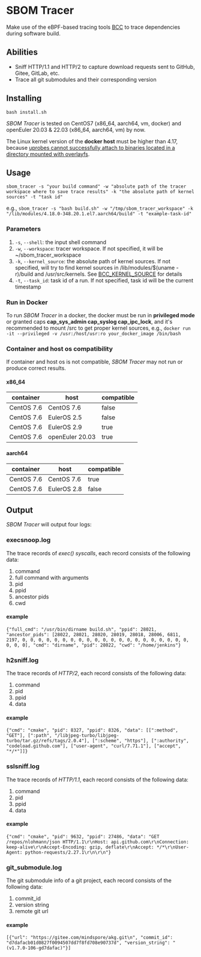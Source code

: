 # SBOM Tracer
Make use of the eBPF-based tracing tools [BCC](https://github.com/iovisor/bcc) to trace dependencies during software build.

## Abilities
* Sniff HTTP/1.1 and HTTP/2 to capture download requests sent to GitHub, Gitee, GitLab, etc.
* Trace all git submodules and their corresponding version

## Installing
`bash install.sh`

*SBOM Tracer* is tested on CentOS7 (x86_64, aarch64, vm, docker) and openEuler 20.03 & 22.03 (x86_64, aarch64, vm) by now.

The Linux kernel version of the **docker host** must be higher than 4.17, because [uprobes cannot successfully attach to binaries located in a directory
mounted with overlayfs](https://github.com/torvalds/linux/commit/f0a2aa5a2a406d0a57aa9b320ffaa5538672b6c5).

## Usage
`sbom_tracer -s "your build command" -w "absolute path of the tracer workspace where to save trace results" -k "the absolute path of kernel sources" -t "task id"`

e.g., `sbom_tracer -s "bash build.sh" -w "/tmp/sbom_tracer_workspace" -k "/lib/modules/4.18.0-348.20.1.el7.aarch64/build" -t "example-task-id"`
### Parameters
1. `-s`, `--shell`: the input shell command
2. `-w`, `--workspace`: tracer workspace. If not specified, it will be ~/sbom_tracer_workspace
3. `-k`, `--kernel_source`: the absolute path of kernel sources. If not specified, will try to find kernel sources in /lib/modules/$(uname -r)/build and /usr/src/kernels. See [BCC_KERNEL_SOURCE](https://github.com/iovisor/bcc/blob/master/docs/reference_guide.md#1-kernel-source-directory) for details
4. `-t`, `--task_id`: task id of a run. If not specified, task id will be the current timestamp

### Run in Docker
To run *SBOM Tracer* in a docker, the docker must be run in **privileged mode** or granted caps **cap_sys_admin cap_syslog cap_ipc_lock**, and it's recommended to mount /src to get proper kernel sources, e.g., 
`docker run -it --privileged -v /usr:/host/usr:ro your_docker_image /bin/bash`

### Container and host os compatibility
If container and host os is not compatible, *SBOM Tracer* may not run or produce correct results.

#### x86_64
| container  | host            | compatible | 
|------------|-----------------|------------|
| CentOS 7.6 | CentOS 7.6      | false      | 
| CentOS 7.6 | EulerOS 2.5     | false      |
| CentOS 7.6 | EulerOS 2.9     | true       | 
| CentOS 7.6 | openEuler 20.03 | true       | 

#### aarch64
| container  | host        | compatible | 
|------------|-------------|------------|
| CentOS 7.6 | CentOS 7.6  | true       | 
| CentOS 7.6 | EulerOS 2.8 | false      |

## Output
*SBOM Tracer* will output four logs:
### execsnoop.log
The trace records of *exec() syscalls*, each record consists of the following data:
1. command
2. full command with arguments
3. pid
4. ppid
5. ancestor pids
6. cwd
#### example
`{"full_cmd": "/usr/bin/dirname build.sh", "ppid": 28021, "ancestor_pids": [28022, 28021, 28020, 28019, 28018, 28006, 6811, 2197, 0, 0, 0, 0, 0, 0, 0, 0, 0, 0, 0, 0, 0, 0, 0, 0, 0, 0, 0, 0, 0, 0, 0, 0], "cmd": "dirname", "pid": 28022, "cwd": "/home/jenkins"}`
### h2sniff.log
The trace records of *HTTP/2*, each record consists of the following data:
1. command
2. pid
3. ppid
4. data
#### example
`{"cmd": "cmake", "pid": 8327, "ppid": 8326, "data": [[":method", "GET"], [":path", "/libjpeg-turbo/libjpeg-turbo/tar.gz/refs/tags/2.0.4"], [":scheme", "https"], [":authority", "codeload.github.com"], ["user-agent", "curl/7.71.1"], ["accept", "*/*"]]}`
### sslsniff.log
The trace records of *HTTP/1.1*, each record consists of the following data:
1. command
2. pid
3. ppid
4. data
#### example
`{"cmd": "cmake", "pid": 9632, "ppid": 27486, "data": "GET /repos/nlohmann/json HTTP/1.1\r\nHost: api.github.com\r\nConnection: keep-alive\r\nAccept-Encoding: gzip, deflate\r\nAccept: */*\r\nUser-Agent: python-requests/2.27.1\r\n\r\n"}`
### git_submodule.log
The git submodule info of a git project, each record consists of the following data:
1. commit_id
2. version string
3. remote git url
#### example
`[{"url": "https://gitee.com/mindspore/akg.git\n", "commit_id": "d7dafacb01d0827f0094507dd7f8fd708e90737d", "version_string": "(v1.7.0-106-gd7dafac)"}]`
